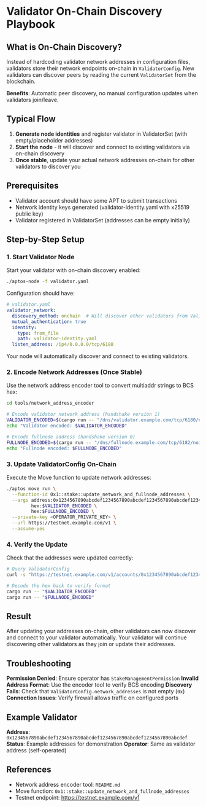 # Validator On-Chain Discovery Playbook

## What is On-Chain Discovery?

Instead of hardcoding validator network addresses in configuration files, validators store their network endpoints on-chain in `ValidatorConfig`. New validators can discover peers by reading the current `ValidatorSet` from the blockchain.

**Benefits**: Automatic peer discovery, no manual configuration updates when validators join/leave.

## Typical Flow

1. **Generate node identities** and register validator in ValidatorSet (with empty/placeholder addresses)
2. **Start the node** - it will discover and connect to existing validators via on-chain discovery
3. **Once stable**, update your actual network addresses on-chain for other validators to discover you

## Prerequisites

- Validator account should have some APT to submit transactions
- Network identity keys generated (validator-identity.yaml with x25519 public key)
- Validator registered in ValidatorSet (addresses can be empty initially)

## Step-by-Step Setup

### 1. Start Validator Node

Start your validator with on-chain discovery enabled:

```bash
./aptos-node -f validator.yaml
```

Configuration should have:
```yaml
# validator.yaml
validator_network:
  discovery_method: onchain  # Will discover other validators from ValidatorSet
  mutual_authentication: true
  identity:
    type: from_file
    path: validator-identity.yaml
  listen_address: /ip4/0.0.0.0/tcp/6180
```

Your node will automatically discover and connect to existing validators.

### 2. Encode Network Addresses (Once Stable)

Use the network address encoder tool to convert multiaddr strings to BCS hex:

```bash
cd tools/network_address_encoder

# Encode validator network address (handshake version 1)
VALIDATOR_ENCODED=$(cargo run -- "/dns/validator.example.com/tcp/6180/noise-ik/a1b2c3d4e5f67890abcdef1234567890abcdef1234567890abcdef1234567890/handshake/1")
echo "Validator encoded: $VALIDATOR_ENCODED"

# Encode fullnode address (handshake version 0)  
FULLNODE_ENCODED=$(cargo run -- "/dns/fullnode.example.com/tcp/6182/noise-ik/b2c3d4e5f67890abcdef1234567890abcdef1234567890abcdef1234567890a1/handshake/0")
echo "Fullnode encoded: $FULLNODE_ENCODED"
```

### 3. Update ValidatorConfig On-Chain

Execute the Move function to update network addresses:

```bash
./aptos move run \
  --function-id 0x1::stake::update_network_and_fullnode_addresses \
  --args address:0x1234567890abcdef1234567890abcdef1234567890abcdef1234567890abcdef \
         hex:$VALIDATOR_ENCODED \
         hex:$FULLNODE_ENCODED \
  --private-key <OPERATOR_PRIVATE_KEY> \
  --url https://testnet.example.com/v1 \
  --assume-yes
```

### 4. Verify the Update

Check that the addresses were updated correctly:

```bash
# Query ValidatorConfig
curl -s "https://testnet.example.com/v1/accounts/0x1234567890abcdef1234567890abcdef1234567890abcdef1234567890abcdef/resource/0x1::stake::ValidatorConfig" | jq '.data | {network_addresses, fullnode_addresses}'

# Decode the hex back to verify format
cargo run -- "$VALIDATOR_ENCODED"
cargo run -- "$FULLNODE_ENCODED"
```

## Result

After updating your addresses on-chain, other validators can now discover and connect to your validator automatically. Your validator will continue discovering other validators as they join or update their addresses.

## Troubleshooting

**Permission Denied**: Ensure operator has `StakeManagementPermission`
**Invalid Address Format**: Use the encoder tool to verify BCS encoding
**Discovery Fails**: Check that `ValidatorConfig.network_addresses` is not empty (`0x`)
**Connection Issues**: Verify firewall allows traffic on configured ports

## Example Validator

**Address**: `0x1234567890abcdef1234567890abcdef1234567890abcdef1234567890abcdef`
**Status**: Example addresses for demonstration
**Operator**: Same as validator address (self-operated)

## References

- Network address encoder tool: `README.md`
- Move function: `0x1::stake::update_network_and_fullnode_addresses`
- Testnet endpoint: https://testnet.example.com/v1